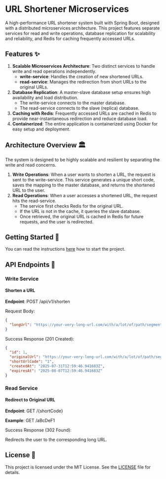 # URL Shortener Microservices

A high-performance URL shortener system built with Spring Boot, designed with a distributed microservices architecture.
This project features separate services for read and write operations, database replication for scalability and
reliability, and Redis for caching frequently accessed URLs.

## Features ✨

1. **Scalable Microservices Architecture**: Two distinct services to handle write and read operations independently.
    - **write-service**: Handles the creation of new shortened URLs.
    - **read-service**: Manages the redirection from short URLs to the original URLs.
1. **Database Replication**: A master-slave database setup ensures high availability and load distribution.
    - The write-service connects to the master database.
    - The read-service connects to the slave (replica) database.
1. **Caching with Redis**: Frequently accessed URLs are cached in Redis to provide near-instantaneous redirection and
   reduce database load.
1. **Containerized**: The entire application is containerized using Docker for easy setup and deployment.

## Architecture Overview 🏛️

The system is designed to be highly scalable and resilient by separating the write and read concerns.

1. **Write Operations**: When a user wants to shorten a URL, the request is sent to the write-service. This service
   generates a unique short code, saves the mapping to the master database, and returns the shortened URL to the user.
1. **Read Operations**: When a user accesses a shortened URL, the request hits the read-service.
    - The service first checks Redis for the original URL.
    - If the URL is not in the cache, it queries the slave database.
    - Once retrieved, the original URL is cached in Redis for future requests, and the user is redirected.

## Getting Started 🚀

You can read the
instructions [here](https://github.com/eugen-vashkevich/URL-Shortener/blob/main/CONTRIBUTING.md#how-to-run-project-locally)
how to start the project.

## API Endpoints 📖

### Write Service

#### Shorten a URL

**Endpoint**: POST /api/v1/shorten

Request Body:

```json
{
  "longUrl": "https://your-very-long-url.com/with/a/lot/of/path/segments"
}
```

Success Response (201 Created):

```json
{
  "id": 1,
  "originalUrl": "https://your-very-long-url.com/with/a/lot/of/path/segments",
  "shortUrlCode": "1",
  "createdAt": "2025-07-31T12:59:46.941683Z",
  "expiresAt": "2025-08-07T12:59:46.941683Z"
}
```

### Read Service

#### Redirect to Original URL

**Endpoint**: GET /{shortCode}

**Example**: GET /aBcDeF1

Success Response (302 Found):

Redirects the user to the corresponding long URL.

## License 📄

This project is licensed under the MIT License. See the [LICENSE](.LICENSE) file for details.